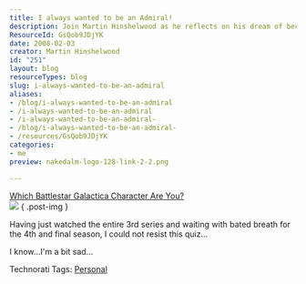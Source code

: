 ```yaml
---
title: I always wanted to be an Admiral!
description: Join Martin Hinshelwood as he reflects on his dream of becoming an Admiral, inspired by Battlestar Galactica. Dive into personal insights and fun quizzes!
ResourceId: GsQob9JDjYK
date: 2008-02-03
creator: Martin Hinshelwood
id: "251"
layout: blog
resourceTypes: blog
slug: i-always-wanted-to-be-an-admiral
aliases:
- /blog/i-always-wanted-to-be-an-admiral
- /i-always-wanted-to-be-an-admiral
- /i-always-wanted-to-be-an-admiral-
- /blog/i-always-wanted-to-be-an-admiral-
- /resources/GsQob9JDjYK
categories:
- me
preview: nakedalm-logo-128-link-2-2.png

---
```

[Which Battlestar Galactica Character Are You?  
![](images/bsg-adama-1-1.jpg)](http://www.buddytv.com/closedquiz/closed-quiz.aspx?quiz=21)
{ .post-img }

Having just watched the entire 3rd series and waiting with bated breath for the 4th and final season, I could not resist this quiz...

I know...I'm a bit sad...

Technorati Tags: [Personal](http://technorati.com/tags/Personal)
